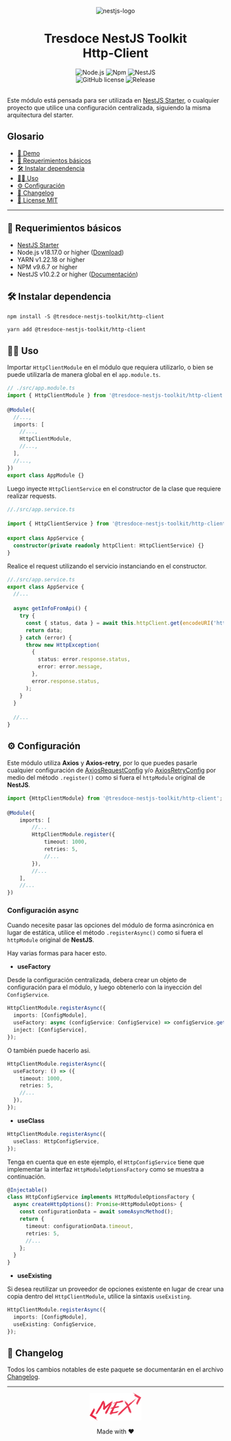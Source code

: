 <div align="center">
    <img alt="nestjs-logo" width="250" height="auto" src="https://camo.githubusercontent.com/c704e8013883cc3a04c7657e656fe30be5b188145d759a6aaff441658c5ffae0/68747470733a2f2f6e6573746a732e636f6d2f696d672f6c6f676f5f746578742e737667" />
    <h1>Tresdoce NestJS Toolkit<br/>Http-Client</h1>
</div>

<div align="center">
    <img src="https://img.shields.io/static/v1.svg?style=flat&label=NodeJS&message=v18.17.0&labelColor=339933&color=757575&logoColor=FFFFFF&logo=Node.js" alt="Node.js"/>
    <img src="https://img.shields.io/static/v1.svg?style=flat&label=NPM&message=v9.6.7&labelColor=CB3837&logoColor=FFFFFF&color=757575&logo=npm" alt="Npm"/>
    <img src="https://img.shields.io/static/v1.svg?style=flat&label=NestJS&message=v10.2.2&labelColor=E0234E&logoColor=FFFFFF&color=757575&logo=Nestjs" alt="NestJS"/><br/>
    <img alt="GitHub license" src="https://img.shields.io/github/license/tresdoce/tresdoce-nestjs-toolkit?style=flat">
    <img alt="Release" src="https://img.shields.io/npm/v/@tresdoce-nestjs-toolkit/http-client.svg">
    <br/>
</div>
<br/>

Este módulo está pensada para ser utilizada en [NestJS Starter](https://github.com/rudemex/nestjs-starter), o cualquier
proyecto que utilice una configuración centralizada, siguiendo la misma arquitectura del starter.

## Glosario

- [🥳 Demo](https://nestjs-starter.tresdoce.com.ar/v1/docs)
- [📝 Requerimientos básicos](#basic-requirements)
- [🛠️ Instalar dependencia](#install-dependencies)
- [👨‍💻 Uso](#use)
- [⚙️ Configuración](#configurations)
- [📄 Changelog](./CHANGELOG.md)
- [📜 License MIT](./license.md)

---

<a name="basic-requirements"></a>

## 📝 Requerimientos básicos

- [NestJS Starter](https://github.com/rudemex/nestjs-starter)
- Node.js v18.17.0 or higher ([Download](https://nodejs.org/es/download/))
- YARN v1.22.18 or higher
- NPM v9.6.7 or higher
- NestJS v10.2.2 or higher ([Documentación](https://nestjs.com/))

<a name="install-dependencies"></a>

## 🛠️ Instalar dependencia

```
npm install -S @tresdoce-nestjs-toolkit/http-client
```

```
yarn add @tresdoce-nestjs-toolkit/http-client
```

<a name="use"></a>

## 👨‍💻 Uso

Importar `HttpClientModule` en el módulo que requiera utilizarlo, o bien se puede utilizarla de manera global en
el `app.module.ts`.

```typescript
// ./src/app.module.ts
import { HttpClientModule } from '@tresdoce-nestjs-toolkit/http-client';

@Module({
  //...,
  imports: [
    //...,
    HttpClientModule,
    //...,
  ],
  //...,
})
export class AppModule {}
```

Luego inyecte `HttpClientService` en el constructor de la clase que requiere realizar requests.

```typescript
//./src/app.service.ts

import { HttpClientService } from '@tresdoce-nestjs-toolkit/http-client';

export class AppService {
  constructor(private readonly httpClient: HttpClientService) {}
}
```

Realice el request utilizando el servicio instanciando en el constructor.

```typescript
//./src/app.service.ts
export class AppService {
  //...

  async getInfoFromApi() {
    try {
      const { status, data } = await this.httpClient.get(encodeURI('https://api.domain.com'));
      return data;
    } catch (error) {
      throw new HttpException(
        {
          status: error.response.status,
          error: error.message,
        },
        error.response.status,
      );
    }
  }

  //...
}
```

<a name="configurations"></a>

## ⚙️ Configuración

Este módulo utiliza **Axios** y **Axios-retry**, por lo que puedes pasarle cualquier configuración
de [AxiosRequestConfig](https://github.com/axios/axios#request-config)
y/o [AxiosRetryConfig](https://github.com/softonic/axios-retry#options) por medio del método `.register()` como si fuera
el `httpModule` original de **NestJS**.

```typescript
import {HttpClientModule} from '@tresdoce-nestjs-toolkit/http-client';

@Module({
    imports: [
        //...
        HttpClientModule.register({
            timeout: 1000,
            retries: 5,
            //...
        }),
        //...
    ],
    //...
})
```

### Configuración async

Cuando necesite pasar las opciones del módulo de forma asincrónica en lugar de estática, utilice el método
`.registerAsync()` como si fuera el `httpModule` original de **NestJS**.

Hay varias formas para hacer esto.

- **useFactory**

Desde la configuración centralizada, debera crear un objeto de configuración para el módulo, y luego obtenerlo con la
inyección del `ConfigService`.

```typescript
HttpClientModule.registerAsync({
  imports: [ConfigModule],
  useFactory: async (configService: ConfigService) => configService.get('config.httpOptions'),
  inject: [ConfigService],
});
```

O también puede hacerlo asi.

```typescript
HttpClientModule.registerAsync({
  useFactory: () => ({
    timeout: 1000,
    retries: 5,
    //...
  }),
});
```

- **useClass**

```typescript
HttpClientModule.registerAsync({
  useClass: HttpConfigService,
});
```

Tenga en cuenta que en este ejemplo, el `HttpConfigService` tiene que implementar la interfaz `HttpModuleOptionsFactory`
como se muestra a continuación.

```typescript
@Injectable()
class HttpConfigService implements HttpModuleOptionsFactory {
  async createHttpOptions(): Promise<HttpModuleOptions> {
    const configurationData = await someAsyncMethod();
    return {
      timeout: configurationData.timeout,
      retries: 5,
      //...
    };
  }
}
```

- **useExisting**

Si desea reutilizar un proveedor de opciones existente en lugar de crear una copia dentro del `HttpClientModule`,
utilice la sintaxis `useExisting`.

```typescript
HttpClientModule.registerAsync({
  imports: [ConfigModule],
  useExisting: ConfigService,
});
```

## 📄 Changelog

Todos los cambios notables de este paquete se documentarán en el archivo [Changelog](./CHANGELOG.md).

---

<div align="center">
    <a href="mailto:mdelgado@tresdoce.com.ar" target="_blank" alt="Send an email">
        <img src="https://raw.githubusercontent.com/tresdoce/tresdoce-nestjs-toolkit/ab924d5bdd9a9b9acb3ca5721d4ce977c6b7f680/.readme-static/logo-mex-red.svg" width="120" alt="Mex" />
    </a><br/>
    <p>Made with ❤</p>
</div>
